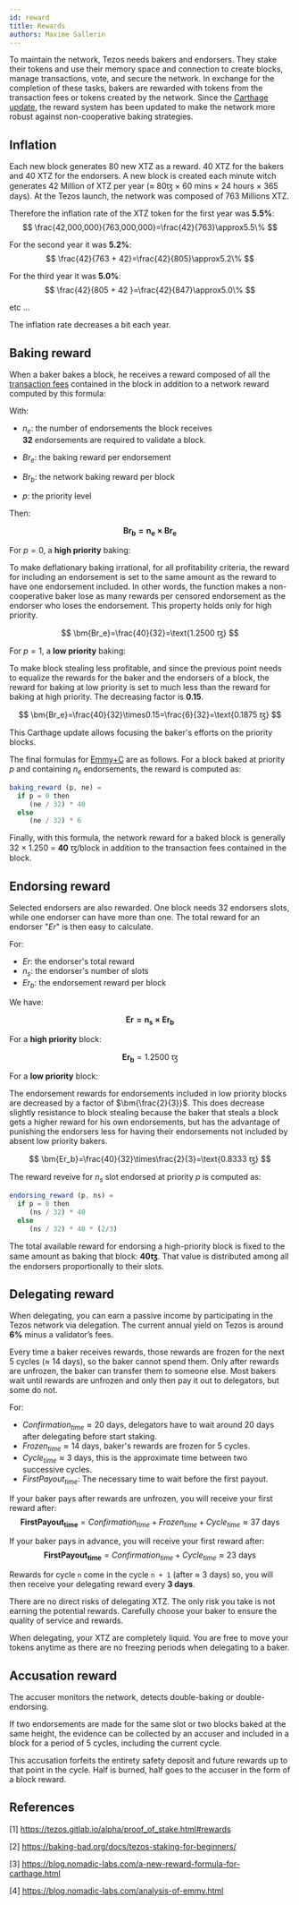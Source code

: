 ```yaml
---
id: reward
title: Rewards
authors: Maxime Sallerin
---
```


To maintain the network, Tezos needs bakers and endorsers. They stake their tokens and use their memory space and connection to create blocks, manage transactions, vote, and secure the network. In exchange for the completion of these tasks, bakers are rewarded with tokens from the transaction fees or tokens created by the network. Since the [Carthage update](https://blog.nomadic-labs.com/a-new-reward-formula-for-carthage.html), the reward system has been updated to make the network more robust against non-cooperative baking strategies.

## Inflation

Each new block generates 80 new XTZ as a reward. 40 XTZ for the bakers and 40 XTZ for the endorsers.
A new block is created each minute witch generates 42 Million of XTZ per year ($\approx$ 80ꜩ $\times$ 60 mins $\times$ 24 hours $\times$ 365 days). At the Tezos launch, the network was composed of 763 Millions XTZ.

Therefore the inflation rate of the XTZ token for the first year was **5.5%**:
$$
\frac{42,000,000}{763,000,000}=\frac{42}{763}\approx5.5\%
$$

For the second year it was **5.2%**:
$$
\frac{42}{763 + 42}=\frac{42}{805}\approx5.2\%
$$

For the third year it was **5.0%**:
$$
\frac{42}{805 + 42 }=\frac{42}{847}\approx5.0\%
$$

etc ... 

The inflation rate decreases a bit each year.

## Baking reward

When a baker bakes a block, he receives a reward composed of all the [transaction fees](/tezos-basics/economics-and-rewards#transaction-cost) contained in the block in addition to a network reward computed by this formula:

With:
- $n_e$: the number of endorsements the block receives  
  **32** endorsements are required to validate a block.

- $Br_e$: the baking reward per endorsement
- $Br_b$: the network baking reward per block
- $p$: the priority level

Then:

$$
\bm{Br_b=n_e\times Br_e}
$$

For $p=0$, a **high priority** baking:

To make deflationary baking irrational, for all profitability criteria, the reward for including an endorsement is set to the same amount as the reward to have one endorsement included. In other words, the function makes a non-cooperative baker lose as many rewards per censored endorsement as the endorser who loses the endorsement. This property holds only for high priority.

$$
\bm{Br_e}=\frac{40}{32}=\text{1.2500 ꜩ}  
$$

For $p=1$, a **low priority** baking:

To make block stealing less profitable, and since the previous point needs to equalize the rewards for the baker and the endorsers of a block, the reward for baking at low priority is set to much less than the reward for baking at high priority. The decreasing factor is **0.15**.

$$
\bm{Br_e}=\frac{40}{32}\times0.15=\frac{6}{32}=\text{0.1875 ꜩ}
$$

This Carthage update allows focusing the baker's efforts on the priority blocks.

The final formulas for [Emmy+C](https://blog.nomadic-labs.com/analysis-of-emmy.html) are as follows. For a block baked at priority $p$ and containing $n_e$ endorsements, the reward is computed as:

```js
baking_reward (p, ne) =
  if p = 0 then
     (ne / 32) * 40
  else
     (ne / 32) * 6
```

Finally, with this formula, the network reward for a baked block is generally 32 $\times$ 1.250 = **40** ꜩ/block in addition to the transaction fees contained in the block.

## Endorsing reward

Selected endorsers are also rewarded. One block needs 32 endorsers slots, while one endorser can have more than one. The total reward for an endorser "$Er$" is then easy to calculate.

For:
- $Er$: the endorser's total reward
- $n_s$: the endorser's number of slots
- $Er_b$: the endorsement reward per block

We have:

$$
\bm{Er=n_s\times Er_b}
$$

For a **high priority** block:

$$
\bm{Er_b}=\text{1.2500 ꜩ}
$$

For a **low priority** block:

The endorsement rewards for endorsements included in low priority blocks are decreased by a factor of $\bm{\frac{2}{3}}$. This does decrease slightly resistance to block stealing because the baker that steals a block gets a higher reward for his own endorsements, but has the advantage of punishing the endorsers less for having their endorsements not included by absent low priority bakers.

$$
\bm{Er_b}=\frac{40}{32}\times\frac{2}{3}=\text{0.8333 ꜩ}
$$

The reward reveive for $n_s$ slot endorsed at priority $p$ is computed as:

```js
endorsing_reward (p, ns) =
  if p = 0 then
     (ns / 32) * 40
  else
     (ns / 32) * 40 * (2/3)
```

The total available reward for endorsing a high-priority block is fixed to the same amount as baking that block: **40ꜩ**.
That value is distributed among all the endorsers proportionally to their slots.

## Delegating reward

When delegating, you can earn a passive income by participating in the Tezos network via delegation. The current annual yield on Tezos is around **6%** minus a validator’s fees.

Every time a baker receives rewards, those rewards are frozen for the next 5 cycles ($\approx$ 14 days), so the baker cannot spend them. Only after rewards are unfrozen, the baker can transfer them to someone else. Most bakers wait until rewards are unfrozen and only then pay it out to delegators, but some do not.

For:
- $Confirmation_{time} \approx \text{20 days}$, delegators have to wait around 20 days after delegating before start staking.
- $Frozen_{time} \approx \text{14 days}$, baker's rewards are frozen for 5 cycles.
- $Cycle_{time} \approx \text{3 days}$, this is the approximate time between two successive cycles.
- $FirstPayout_{time}$: The necessary time to wait before the first payout.

If your baker pays after rewards are unfrozen, you will receive your first reward after:
$$
\bm{FirstPayout_{time}}= Confirmation_{time} + Frozen_{time} + Cycle_{time} \approx \text{37 days}
$$

If your baker pays in advance, you will receive your first reward after:
$$
\bm{FirstPayout_{time}}= Confirmation_{time} + Cycle_{time} \approx \text{23 days}
$$

Rewards for cycle `n` come in the cycle `n + 1` (after $\approx$ 3 days) so, you will then receive your delegating reward every **3 days**.

There are no direct risks of delegating XTZ. The only risk you take is not earning the potential rewards. Carefully choose your baker to ensure the quality of service and rewards.

When delegating, your XTZ are completely liquid. You are free to move your tokens anytime as there are no freezing periods when delegating to a baker.

## Accusation reward

The accuser monitors the network, detects double-baking or double-endorsing.

If two endorsements are made for the same slot or two blocks baked at the same height, the evidence can be collected by an accuser and included in a block for a period of 5 cycles, including the current cycle.

This accusation forfeits the entirety safety deposit and future rewards up to that point in the cycle. Half is burned, half goes to the accuser in the form of a block reward.

## References

[1] https://tezos.gitlab.io/alpha/proof_of_stake.html#rewards

[2] https://baking-bad.org/docs/tezos-staking-for-beginners/

[3] https://blog.nomadic-labs.com/a-new-reward-formula-for-carthage.html

[4] https://blog.nomadic-labs.com/analysis-of-emmy.html
